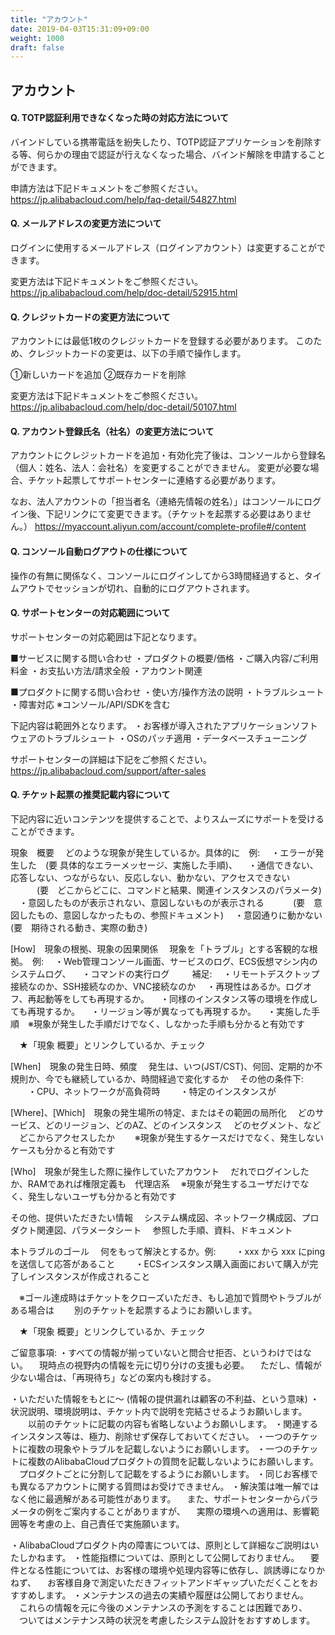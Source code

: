 ```yaml
---
title: "アカウント"
date: 2019-04-03T15:31:09+09:00
weight: 1000
draft: false
---
```


## アカウント		
#### Q. TOTP認証利用できなくなった時の対応方法について
バインドしている携帯電話を紛失したり、TOTP認証アプリケーションを削除する等、何らかの理由で認証が行えなくなった場合、バインド解除を申請することができます。

申請方法は下記ドキュメントをご参照ください。
https://jp.alibabacloud.com/help/faq-detail/54827.html
#### Q. メールアドレスの変更方法について
ログインに使用するメールアドレス（ログインアカウント）は変更することができます。

変更方法は下記ドキュメントをご参照ください。
https://jp.alibabacloud.com/help/doc-detail/52915.html
#### Q. クレジットカードの変更方法について
アカウントには最低1枚のクレジットカードを登録する必要があります。
このため、クレジットカードの変更は、以下の手順で操作します。

①新しいカードを追加
②既存カードを削除

変更方法は下記ドキュメントをご参照ください。
https://jp.alibabacloud.com/help/doc-detail/50107.html
#### Q. アカウント登録氏名（社名）の変更方法について
アカウントにクレジットカードを追加・有効化完了後は、コンソールから登録名（個人：姓名、法人：会社名）を変更することができません。
変更が必要な場合、チケット起票してサポートセンターに連絡する必要があります。

なお、法人アカウントの「担当者名（連絡先情報の姓名）」はコンソールにログイン後、下記リンクにて変更できます。（チケットを起票する必要はありません。）
https://myaccount.aliyun.com/account/complete-profile#/content
#### Q. コンソール自動ログアウトの仕様について
操作の有無に関係なく、コンソールにログインしてから3時間経過すると、タイムアウトでセッションが切れ、自動的にログアウトされます。
#### Q. サポートセンターの対応範囲について
サポートセンターの対応範囲は下記となります。

■サービスに関する問い合わせ
・プロダクトの概要/価格
・ご購入内容/ご利用料金
・お支払い方法/請求全般
・アカウント関連

■プロダクトに関する問い合わせ
・使い方/操作方法の説明
・トラブルシュート
・障害対応
※コンソール/API/SDKを含む

下記内容は範囲外となります。
・お客様が導入されたアプリケーションソフトウェアのトラブルシュート
・OSのパッチ適用
・データベースチューニング

サポートセンターの詳細は下記をご参照ください。
https://jp.alibabacloud.com/support/after-sales
#### Q. チケット起票の推奨記載内容について
下記内容に近いコンテンツを提供することで、よりスムーズにサポートを受けることができます。

現象　概要
　どのような現象が発生しているか。具体的に　例:
　・エラーが発生した　(要 具体的なエラーメッセージ、実施した手順)、
　・通信できない、応答しない、つながらない、反応しない、動かない、アクセスできない
　　　(要　どこからどこに、コマンドと結果、関連インスタンスのパラメータ)
　・意図したものが表示されない、意図しないものが表示される
　　　(要　意図したもの、意図しなかったもの、参照ドキュメント)
　・意図通りに動かない　(要　期待される動き、実際の動き)

[How]　現象の根拠、現象の因果関係
　現象を「トラブル」とする客観的な根拠。　例:
　・Web管理コンソール画面、サービスのログ、ECS仮想マシン内のシステムログ、
　・コマンドの実行ログ
　
　補足:
　・リモートデスクトップ接続なのか、SSH接続なのか、VNC接続なのか
　・再現性はあるか。ログオフ、再起動等をしても再現するか。
　・同様のインスタンス等の環境を作成しても再現するか。
　・リージョン等が異なっても再現するか。
　・実施した手順　※現象が発生した手順だけでなく、しなかった手順も分かると有効です

　★「現象 概要」とリンクしているか、チェック

[When]　現象の発生日時、頻度
　発生は、いつ(JST/CST)、何回、定期的か不規則か、今でも継続しているか、時間経過で変化するか
　その他の条件下:
　　・CPU、ネットワークが高負荷時
　　・特定のインスタンスが

[Where]、[Which]　現象の発生場所の特定、またはその範囲の局所化
　どのサービス、どのリージョン、どのAZ、どのインスタンス
　どのセグメント、など
　どこからアクセスしたか
　　※現象が発生するケースだけでなく、発生しないケースも分かると有効です

[Who]　現象が発生した際に操作していたアカウント
　だれでログインしたか、RAMであれば権限定義も　代理店系
　※現象が発生するユーザだけでなく、発生しないユーザも分かると有効です


その他、提供いただきたい情報
　システム構成図、ネットワーク構成図、プロダクト関連図、パラメータシート
　参照した手順、資料、ドキュメント


本トラブルのゴール
　何をもって解決とするか。例:
　　・xxx から xxx にpingを送信して応答があること
　　・ECSインスタンス購入画面において購入が完了しインスタンスが作成されること

　※ゴール達成時はチケットをクローズいただき、もし追加で質問やトラブルがある場合は
　　別のチケットを起票するようにお願いします。

　★「現象 概要」とリンクしているか、チェック


ご留意事項:
・すべての情報が揃っていないと問合せ拒否、というわけではない。
　現時点の視野内の情報を元に切り分けの支援も必要。
　ただし、情報が少ない場合は、「再現待ち」などの案内も検討する。

・いただいた情報をもとに〜 (情報の提供漏れは顧客の不利益、という意味)
・状況説明、環境説明は、チケット内で説明を完結させるようお願いします。
　　以前のチケットに記載の内容も省略しないようお願いします。
・関連するインスタンス等は、極力、削除せず保存しておいてください。
・一つのチケットに複数の現象やトラブルを記載しないようにお願いします。
・一つのチケットに複数のAlibabaCloudプロダクトの質問を記載しないようにお願いします。
　プロダクトごとに分割して記載をするようにお願いします。
・同じお客様でも異なるアカウントに関する質問はお受けできません。
・解決策は唯一解ではなく他に最適解がある可能性があります。
　また、サポートセンターからパラメータの例をご案内することがありますが、
　実際の環境への適用は、影響範囲等を考慮の上、自己責任で実施願います。

・AlibabaCloudプロダクト内の障害については、原則として詳細なご説明はいたしかねます。
・性能指標については、原則として公開しておりません。
　要件となる性能については、お客様の環境や処理内容等に依存し、誤誘導になりかねず、
　お客様自身で測定いただきフィットアンドギャップいただくことをおすすめします。
・メンテナンスの過去の実績や履歴は公開しておりません。
　これらの情報を元に今後のメンテナンスの予測をすることは困難であり、
　ついてはメンテナンス時の状況を考慮したシステム設計をおすすめします。
